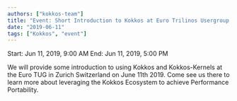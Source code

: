 ```yaml
---
authors: ["kokkos-team"]
title: "Event: Short Introduction to Kokkos at Euro Trilinos Usergroup Meeting"
date: "2019-06-11"
tags: ["Kokkos", "event"]
---
```


Start: Jun 11, 2019, 9:00 AM
End: Jun 11, 2019, 5:00 PM

We will provide some introduction to using Kokkos and Kokkos-Kernels at the Euro TUG in Zurich Switzerland on June 11th 2019. Come see us there to learn more about leveraging the Kokkos Ecosystem to achieve Performance Portability.
